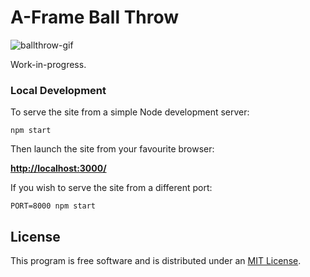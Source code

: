 # A-Frame Ball Throw

![ballthrow-gif](http://i.imgur.com/rZkN1Ca.gifv)

Work-in-progress.

### Local Development

To serve the site from a simple Node development server:

    npm start

Then launch the site from your favourite browser:

[__http://localhost:3000/__](http://localhost:3000/)

If you wish to serve the site from a different port:

    PORT=8000 npm start


## License

This program is free software and is distributed under an [MIT License](LICENSE).
